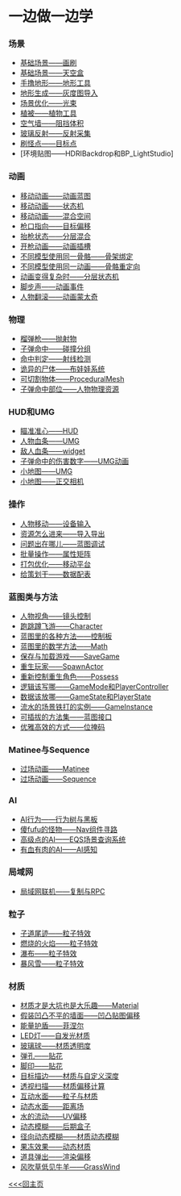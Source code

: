 # 一边做一边学

### 场景
+ [基础场景——画刷]()
+ [基础场景——天空盒]()
+ [手撸地形——地形工具]()
+ [地形生成——灰度图导入]()
+ [场景优化——光束]()
+ [植被——植物工具]()
+ [空气墙——阻挡体积]()
+ [玻璃反射——反射采集]()
+ [刷怪点——目标点]()
+ [环境贴图——HDRIBackdrop和BP_LightStudio]

### 动画
+ [移动动画——动画蓝图]()
+ [移动动画——状态机]()
+ [移动动画——混合空间]()
+ [枪口指向——目标偏移]()
+ [抬枪状态——分层混合]()
+ [开枪动画——动画插槽]()
+ [不同模型使用同一骨骼——骨架绑定]()
+ [不同模型使用同一动画——骨骼重定向]()
+ [动画变得复杂时——分层状态机]()
+ [脚步声——动画事件]()
+ [人物翻滚——动画蒙太奇]()

### 物理
+ [榴弹枪——抛射物]()
+ [子弹命中——碰撞分组]()
+ [命中判定——射线检测]()
+ [诡异的尸体——布娃娃系统]()
+ [可切割物体——ProceduralMesh]()
+ [子弹命中部位——人物物理资源]()

### HUD和UMG
+ [瞄准准心——HUD]()
+ [人物血条——UMG]()
+ [敌人血条——widget]()
+ [子弹命中的伤害数字——UMG动画]()
+ [小地图——UMG]()
+ [小地图——正交相机]()

### 操作
+ [人物移动——设备输入]()
+ [资源怎么进来——导入导出]()
+ [问题出在哪儿——蓝图调试]()
+ [批量操作——属性矩阵]()
+ [打包优化——移动平台]()
+ [给策划干——数据配表]()

### 蓝图类与方法
+ [人物视角——镜头控制]()
+ [跑跳蹲飞游——Character]()
+ [蓝图里的各种方法——控制板]()
+ [蓝图里的数学方法——Math]()
+ [保存与加载游戏——SaveGame]()
+ [重生玩家——SpawnActor]()
+ [重新控制重生角色——Possess]()
+ [逻辑该写哪——GameMode和PlayerController]()
+ [数据该放哪——GameState和PlayerState]()
+ [流水的场景铁打的实例——GameInstance]()
+ [可插拔的方法集——蓝图接口]()
+ [优雅高效的方式——位掩码]()

### Matinee与Sequence
+ [过场动画——Matinee]()
+ [过场动画——Sequence]()

### AI
+ [AI行为——行为树与黑板]()
+ [傻fufu的怪物——Nav组件寻路]()
+ [高级点的AI——EQS场景查询系统]()
+ [有血有肉的AI——AI感知]()

### 局域网
+ [局域网联机——复制与RPC]()

### 粒子
+ [子道尾迹——粒子特效]()
+ [燃烧的火焰——粒子特效]()
+ [瀑布——粒子特效]()
+ [暴风雪——粒子特效]()

### 材质
+ [材质才是大坑也是大乐趣——Material]()
+ [假装凹凸不平的墙面——凹凸贴图偏移]()
+ [能量护盾——菲涅尔]()
+ [LED灯——自发光材质]()
+ [玻璃球——材质透明度]()
+ [弹孔——贴花]()
+ [脚印——贴花]()
+ [目标描边——材质与自定义深度]()
+ [透视扫描——材质偏移计算]()
+ [互动水面——粒子与材质]()
+ [动态水面——距离场]()
+ [水的流动——UV偏移]()
+ [动态模糊——后期盒子]()
+ [径向动态模糊——材质动态模糊]()
+ [果冻效果——动态材质]()
+ [道具弹出——渲染偏移]()
+ [风吹草低见牛羊——GrassWind]()


[<<<回主页](https://github.com/ora-cat/UE4Handbook)